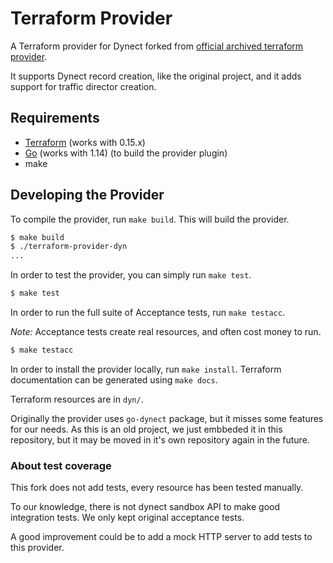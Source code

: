Terraform Provider
==================

A Terraform provider for Dynect forked from [official archived terraform provider](https://github.com/hashicorp/terraform-provider-dyn).

It supports Dynect record creation, like the original project, and it adds support for traffic director creation.

Requirements
------------

-	[Terraform](https://www.terraform.io/downloads.html) (works with 0.15.x)
-	[Go](https://golang.org/doc/install) (works with 1.14) (to build the provider plugin)
-   make


Developing the Provider
---------------------------

To compile the provider, run `make build`. This will build the provider.

```sh
$ make build
$ ./terraform-provider-dyn
...
```

In order to test the provider, you can simply run `make test`.

```sh
$ make test
```

In order to run the full suite of Acceptance tests, run `make testacc`.

*Note:* Acceptance tests create real resources, and often cost money to run.

```sh
$ make testacc
```

In order to install the provider locally, run `make install`.
Terraform documentation can be generated using `make docs`.

Terraform resources are in `dyn/`.

Originally the provider uses `go-dynect` package, but it misses some features for our needs. As this is an old project, we just embbeded it in this repository, but it may be moved in it's own repository again in the future.

### About test coverage

This fork does not add tests, every resource has been tested manually.

To our knowledge, there is not dynect sandbox API to make good integration tests. We only kept original acceptance tests.

A good improvement could be to add a mock HTTP server to add tests to this provider.
